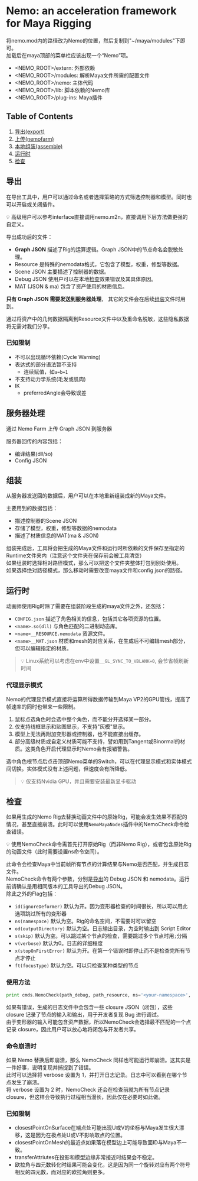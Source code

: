 # Nemo: an acceleration framework for Maya Rigging

将nemo.mod内的路径改为Nemo的位置，然后复制到"~/maya/modules"下即可。  
加载后在maya顶部的菜单栏应该出现一个“Nemo”项。

- <NEMO_ROOT>/extern: 外部依赖
- <NEMO_ROOT>/modules: 解析Maya文件所需的配置文件
- <NEMO_ROOT>/nemo: 主体代码
- <NEMO_ROOT>/lib: 脚本依赖的Nemo库
- <NEMO_ROOT>/plug-ins: Maya插件

## Table of Contents

1. [导出(export)](#导出)
2. [上传(nemofarm)](#服务器处理)
3. [本地组装(assemble)](#组装)
4. [运行时](#运行时)
5. [检查](#检查)

## 导出

在导出工具中，用户可以通过命名或者选择策略的方式筛选控制器和模型。同时也可以开启或关闭插件。

💡 高级用户可以参考interface直接调用nemo.m2n，直接调用下层方法做更强的自定义。

导出成功后的文件：

- **Graph JSON** 描述了Rig的运算逻辑。Graph JSON中的节点命名会脱敏处理。
- Resource 是特殊的nemodata格式，它包含了模型，权重，修型等数据。
- Scene JSON 主要描述了控制器的数据。
- Debug JSON 使用户可以在本地[检查](#检查)效果错误及其具体原因。
- MAT (JSON & ma) 包含了资产使用的材质信息。

**只有 Graph JSON 需要发送到服务器处理**， 其它的文件会在后续[组装](#组装)文件时用到。

通过将资产中的几何数据隔离到Resource文件中以及重命名脱敏，这些隐私数据将无需对我们分享。

### 已知限制
- 不可以出现循环依赖(Cycle Warning)
- 表达式的部分语法暂不支持 
  * 连续赋值，如`a=b=1`
- 不支持动力学系统(毛发或肌肉)
- IK
  * preferredAngle会导致误差

## 服务器处理

通过 Nemo Farm 上传 Graph JSON 到服务器

服务器回传的内容包括：

- 编译结果(dll/so)
- Config JSON

## 组装

从服务器发送回的数据后，用户可以在本地重新组装成新的Maya文件。

主要用到的数据包括：

- 描述控制器的Scene JSON
- 存储了模型，权重，修型等数据的nemodata
- 描述了材质信息的MAT(ma & JSON)

组装完成后，工具将会把生成的Maya文件和运行时所依赖的文件保存至指定的Runtime文件夹内（注意这个文件夹在保存前会被工具清空）  
如果组装时选择相对路径模式，那么可以把这个文件夹整体打包到别处使用。  
如果选择绝对路径模式，那么移动时需要改变maya文件和config json的路径。

## 运行时

动画师使用Rig时除了需要在组装阶段生成的maya文件之外，还包括：

- `CONFIG.json` 描述了角色相关的信息，包括其它各项资源的位置。
- `<name>.so(dll)` 与角色匹配的二进制动态库。
- `<name>__RESOURCE.nemodata` 资源文件。
- `<name>__MAT.json` 材质和mesh的对应关系，在生成后不可编辑mesh部分，但可以编辑指定的材质。

> 💡 Linux系统可以考虑在env中设置`__GL_SYNC_TO_VBLANK=0`, 会节省帧刷新时间

### 代理显示模式

Nemo的代理显示模式直接将运算所得数据传输到Maya VP2的GPU管线，提高了帧速率的同时也带来一些限制。

1. 鼠标点选角色时会选中整个角色，而不能分开选择某一部分。
2. 仅支持线框显示和贴图显示，不支持"灰模"显示。
3. 模型上无法再附加变形器或控制器，也不能直接出缓存。
4. 部分高级材质或自定义材质可能不支持，譬如用到Tangent或Binormal的材质。这类角色开启代理显示时Nemo会有报错警告。

选中角色根节点后点击顶部Nemo菜单的Switch，可以在代理显示模式和实体模式间切换。实体模式没有上述问题，但速度会有所降低。

> 💡 仅支持Nvidia GPU，并且需要安装最新显卡驱动

## 检查

如果用生成的Nemo Rig去替换动画文件中的原始Rig，可能会发生效果不匹配的情况，甚至直接崩溃。此时可以使用`NemoMayaNodes`插件中的NemoCheck命令检查错误。

💡 使用NemoCheck命令需首先打开原始Rig（而非Nemo Rig），或者包含原始Rig的动画文件（此时需要设置ns命令空间）。

此命令会检查Maya中当前帧所有节点的计算结果与Nemo是否匹配，并生成日志文件。  
NemoCheck命令有两个参数，分别是[导出](#导出)的 Debug JSON 和 nemodata。运行前请确认是用相同版本的工具导出的Debug JSON。  
除此之外的Flag包括：

- `id(ignoreDeformer)`        默认为开。因为变形器检查的时间很长，所以可以用此选项跳过所有的变形器
- `ns(namespace)`             默认为空。Rig的命名空间，不需要时可以留空
- `od(outputDirectory)`       默认为空。日志输出目录，为空时输出到 Script Editor
- `s(skip)`                   默认为空。可以跳过某个节点的检查，需要跳过多个节点时用`;`分隔
- `v(verbose)`                默认为0。日志的详细程度
- `x(stopOnFirstError)`       默认为开。在第一个错误时即停止而不是检查完所有节点才停止
- `ft(focusType)`             默认为空。可以只检查某种类型的节点

### 使用方法

```python
print cmds.NemoCheck(path_debug, path_resource, ns='<your-namespace>', od='<your-log-directory>')
```

如果有错误，生成的日志文件中会包含一些 closure JSON（闭包），这些 closure 记录了节点的输入和输出，用于开发者复现 Bug 进行调试。  
由于变形器的输入可能包含资产数据，所以NemoCheck会选择最不匹配的一个点记录 closure，因此用户可以放心地将闭包与开发者共享。

### 命令崩溃时

如果 Nemo 替换后即崩溃，那么 NemoCheck 同样也可能运行即崩溃。这其实是一件好事，说明复现并捕捉到了错误。  
此时可以选择将 verbose 设置为 1，并打开日志记录。日志中可以看到在哪个节点发生了崩溃。  
将 verbose 设置为 2 时，NemoCheck 还会在检查前就为所有节点记录 closure，但这样会导致执行过程相当漫长，因此仅在必要时如此做。

### 已知限制

- closestPointOnSurface在端点处可能出现U或V的坐标与Maya发生很大漂移，这是因为在极点处U或V不影响取点的位置。
- closestPointOnMesh的最近点如果落在模型边上可能导致面ID与Maya不一致。
- transferAttriutes在投影和模型边缘非常接近时结果会不稳定。
- 欧拉角与四元数转化时结果可能会变化，这是因为同一个旋转对应有两个符号相反的四元数，而对应的欧拉角则更多。
